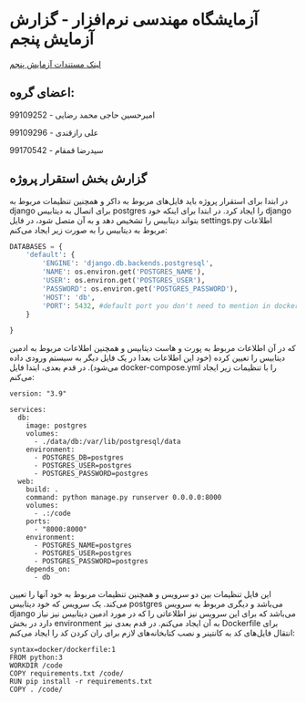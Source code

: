 # آزمایشگاه مهندسی نرم‌افزار - گزارش آزمایش پنجم
[لینک مستندات آزمایش پنجم](https://github.com/ssc-public/Software-Engineering-Lab/blob/main/courseworks/experiments/docker-v2.md)

## اعضای گروه:

امیرحسین حاجی محمد رضایی - 99109252

علی رازقندی - 99109296

سید‌رضا قمقام - 99170542

## گزارش بخش استقرار پروژه
در ابتدا برای استقرار پروژه باید فایل‌های مربوط به داکر و همچنین تنظیمات مربوط به django برای اتصال به دیتابیس postgres را ایجاد کرد. در ابتدا برای اینکه خود django بتواند دیتابیس را تشخیص دهد و به آن متصل شود، در فایل settings.py اطلاعات مربوط به دیتابیس را به صورت زیر ایجاد می‌کنم:

```python
DATABASES = {
	'default': {
		'ENGINE': 'django.db.backends.postgresql',
		'NAME': os.environ.get('POSTGRES_NAME'),
		'USER': os.environ.get('POSTGRES_USER'),
		'PASSWORD': os.environ.get('POSTGRES_PASSWORD'),
		'HOST': 'db',
		'PORT': 5432, #default port you don't need to mention in docker-compose
	}

}

```

که در آن اطلاعات مربوط به پورت و هاست دیتابیس و همچنین اطلاعات مربوط به ادمین دیتابیس را تعیین کرده (خود این اطلاعات بعدا در یک فایل دیگر به سیستم ورودی داده می‌شود). در قدم بعدی، ابتدا فایل docker-compose.yml را با تنظیمات زیر ایجاد می‌کنم:
```
version: "3.9"
   
services:
  db:
    image: postgres
    volumes:
      - ./data/db:/var/lib/postgresql/data
    environment:
      - POSTGRES_DB=postgres
      - POSTGRES_USER=postgres
      - POSTGRES_PASSWORD=postgres
  web:
    build: .
    command: python manage.py runserver 0.0.0.0:8000
    volumes:
      - .:/code
    ports:
      - "8000:8000"
    environment:
      - POSTGRES_NAME=postgres
      - POSTGRES_USER=postgres
      - POSTGRES_PASSWORD=postgres
    depends_on:
      - db
```

این فایل تنظیمات بین دو سرویس و همچنین تنظیمات مربوط به خود آنها را تعیین می‌کند. یک سرویس که خود دیتابیس postgres می‌باشد و دیگری مربوط به سرویس django می‌باشد که برای این سرویس نیز اطلاعاتی را که در مورد ادمین دیتابیس نیز نیاز دارد در بخش environment به آن ایجاد می‌کنم. در قدم بعدی نیز Dockerfile برای انتقال فایل‌های کد به کانتینر و نصب کتابخانه‌های لازم برای ران کردن کد را ایجاد می‌کنم:

```
syntax=docker/dockerfile:1
FROM python:3
WORKDIR /code
COPY requirements.txt /code/
RUN pip install -r requirements.txt
COPY . /code/
```


